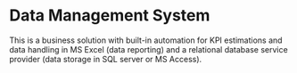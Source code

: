# Data Management System

This is a business solution with built-in automation for KPI estimations and data handling in MS Excel (data reporting) and a relational database service provider (data storage in SQL server or MS Access).
